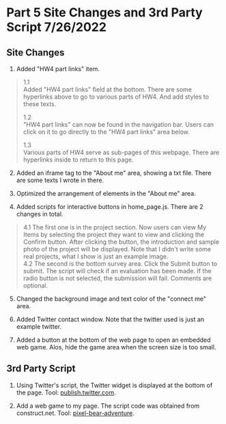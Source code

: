 Part 5 Site Changes and 3rd Party Script   7/26/2022
===
Site Changes
---
1.  Added "HW4 part links" item.
>1.1  
> Added "HW4 part links" field at the bottom. There are some hyperlinks above to go to various parts of HW4. 
> And add styles to these texts.  
> 
> 1.2  
> "HW4 part links" can now be found in the navigation bar. 
> Users can click on it to go directly to the "HW4 part links" area below.
> 
> 1.3  
> Various parts of HW4 serve as sub-pages of this webpage. 
> There are hyperlinks inside to return to this page.

2. Added an iframe tag to the "About me" area, showing a txt file. There are some texts I wrote in there.


3. Optimized the arrangement of elements in the "About me" area.  


4. Added scripts for interactive buttons in home_page.js. There are 2 changes in total.  
>4.1 The first one is in the project section.
>Now users can view My Items by selecting the project they want to view and clicking the Confirm button.
>After clicking the button, the introduction and sample photo of the project will be displayed.
>Note that I didn't write some real projects, what I show is just an example image.  
>4.2 The second is the bottom survey area. Click the Submit button to submit. 
>The script will check if an evaluation has been made. 
> If the radio button is not selected, the submission will fail. Comments are optional.

5. Changed the background image and text color of the "connect me" area.  


6. Added Twitter contact window. Note that the twitter used is just an example twitter.  

7. Added a button at the bottom of the web page to open an embedded web game. 
Alos, hide the game area when the screen size is too small.

3rd Party Script
---
1. Using Twitter's script, the Twitter widget is displayed at the bottom of the page.
   Tool: [publish.twitter.com](https://publish.twitter.com/).


2. Add a web game to my page. The script code was obtained from construct.net.
   Tool: [pixel-bear-adventure](https://www.construct.net/en/free-online-games/pixel-bear-adventure-904/play?via=mh).